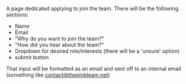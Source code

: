 A page dedicated applying to join the team.
There will be the following sections:
* Name
* Email
* "Why do you want to join the team?"
* "How did you hear about the team?"
* Dropdown for desired role/interests (there will be a 'unsure' option)
* submit button

That input will be formatted as an email and sent off to an internal email (something like 
contact@thepinkteam.net)